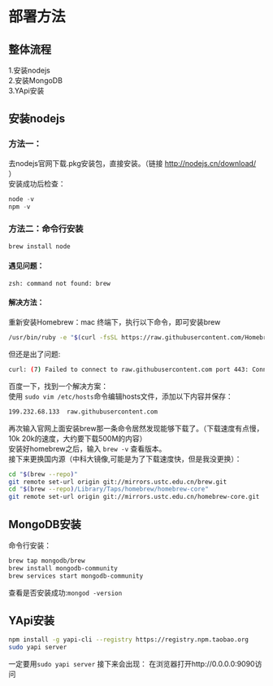 # 部署方法
## 整体流程
1.安装nodejs<br>
2.安装MongoDB<br>
3.YApi安装<br>
## 安装nodejs
### 方法一：
去nodejs官网下载.pkg安装包，直接安装。（链接 http://nodejs.cn/download/ ）<br>
安装成功后检查：
```java
node -v
npm -v
```
### 方法二：命令行安装
```java
brew install node
```
#### 遇见问题：
    zsh: command not found: brew
#### 解决方法：
重新安装Homebrew：mac 终端下，执行以下命令，即可安装brew
```bash
/usr/bin/ruby -e "$(curl -fsSL https://raw.githubusercontent.com/Homebrew/install/master/install)"
```
但还是出了问题:
```bash
curl: (7) Failed to connect to raw.githubusercontent.com port 443: Connection refused
```
百度一下，找到一个解决方案：<br>
使用 ```sudo vim /etc/hosts```命令编辑hosts文件，添加以下内容并保存：
```bash
199.232.68.133  raw.githubusercontent.com
```
再次输入官网上面安装brew那一条命令居然发现能够下载了。（下载速度有点慢，10k 20k的速度，大约要下载500M的内容）<br>
安装好homebrew之后，输入 ```brew -v``` 查看版本。<br>
接下来更换国内源（中科大镜像,可能是为了下载速度快，但是我没更换）：<br>
```bash
cd "$(brew --repo)"
git remote set-url origin git://mirrors.ustc.edu.cn/brew.git
cd "$(brew --repo)/Library/Taps/homebrew/homebrew-core"
git remote set-url origin git://mirrors.ustc.edu.cn/homebrew-core.git
```
## MongoDB安装
命令行安装：
```bash
brew tap mongodb/brew
brew install mongodb-community
brew services start mongodb-community
```
查看是否安装成功:```mongod -version```
## YApi安装
```bash
npm install -g yapi-cli --registry https://registry.npm.taobao.org
sudo yapi server
```
一定要用```sudo yapi server```
接下来会出现：
    在浏览器打开http://0.0.0.0:9090访问
